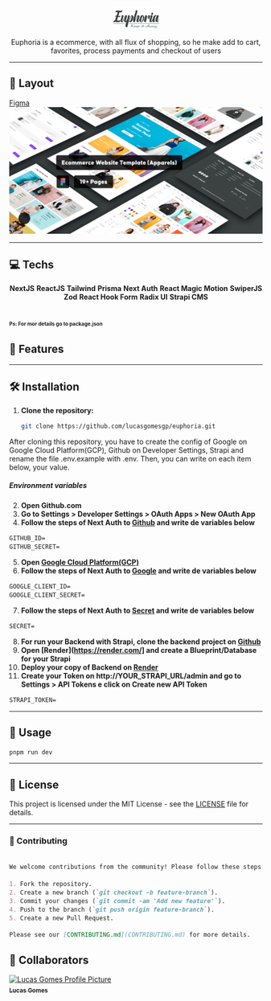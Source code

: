 <div align="center">
    <img src="./public/logo.png" >
</div>

<p align="center">
  Euphoria is a ecommerce, with all flux of shopping, so he make add to cart, favorites, process payments and checkout of users
</p>

---
## :art: Layout
[Figma](https://www.figma.com/community/file/1250348068101895773/euphoria-ecommerce-apparels-website-template)
![Euphoria](./public/cover.png)

---
## 💻 Techs
<div style='text-align: center;'>

**NextJS**
**ReactJS**
**Tailwind**
**Prisma**
**Next Auth**
**React Magic Motion**
**SwiperJS**
**Zod**
**React Hook Form**
**Radix UI**
**Strapi CMS**
</div>

<span style="font-size:10px"> Ps: For mor details go to package.json</span>
---
## 🌟 Features


---


## 🛠️ Installation
1. **Clone the repository:**
   ```bash
   git clone https://github.com/lucasgomesgp/euphoria.git
   ```

After cloning this repository, you have to create the config of Google on Google Cloud Platform(GCP), Github on Developer Settings, Strapi and rename the file .env.example with .env. Then, you can write on each item below, your value.

##### Environment variables

2. **Open Github.com**
3. **Go to Settings > Developer Settings > OAuth Apps > New OAuth App**
4. **Follow the steps of Next Auth to [Github](https://next-auth.js.org/providers/github) and write de variables below**

```markdown
GITHUB_ID=
GITHUB_SECRET=
```

5. **Open [Google Cloud Platform(GCP)](https://console.cloud.google.com/)**
6. **Follow the steps of Next Auth to [Google](https://next-auth.js.org/providers/google) and write de variables below**

```markdown
GOOGLE_CLIENT_ID=
GOOGLE_CLIENT_SECRET=
```

7. **Follow the steps of Next Auth to [Secret](https://next-auth.js.org/configuration/options#secret) and write de variables below**

```markdown
SECRET=
```
8. **For run your Backend with Strapi, clone the backend project on [Github](github.com)**
9. **Open [Render](https://render.com/] and create a Blueprint/Database for your Strapi**
10. **Deploy your copy of Backend on [Render](https://render.com/)**
9. **Create your Token on http://YOUR_STRAPI_URL/admin and go to Settings > API Tokens e click on Create new API Token**

```markdown
STRAPI_TOKEN=
```
---

## 🚀 Usage

```bash
pnpm run dev
```


---
## 📜 License
This project is licensed under the MIT License - see the [LICENSE](https://github.com/lucasgomesgp) file for details.


---

### **🤝 Contributing**


```markdown

We welcome contributions from the community! Please follow these steps:

1. Fork the repository.
2. Create a new branch (`git checkout -b feature-branch`).
3. Commit your changes (`git commit -am 'Add new feature'`).
4. Push to the branch (`git push origin feature-branch`).
5. Create a new Pull Request.

Please see our [CONTRIBUTING.md](CONTRIBUTING.md) for more details.
```

<h2 id="colab">🤝 Collaborators</h2>
 <tr>
    <td align="center">
      <a href="https://github.com/lucasgomesgp">
        <img src="https://avatars.githubusercontent.com/u/45949487?v=4" width="100px;" alt="Lucas Gomes Profile Picture"/><br>
        <sub>
          <b>Lucas Gomes</b>
        </sub>
      </a>
    </td>
  </tr>
</table>